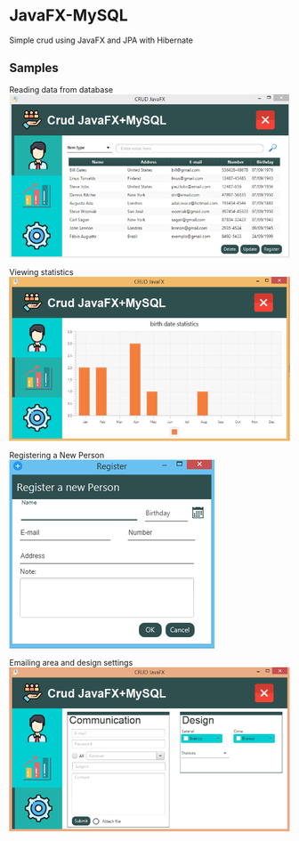 # JavaFX-MySQL
Simple crud using JavaFX and JPA with Hibernate


## Samples
Reading data from database
![Crud screen](https://github.com/FabioAugustoRodrigues/JavaFX-MySQL/blob/master/screenshots/crud.png)

Viewing statistics\
![statistics screen](https://github.com/FabioAugustoRodrigues/JavaFX-MySQL/blob/master/screenshots/statitics.png)

Registering a New Person\
![register screen](https://github.com/FabioAugustoRodrigues/JavaFX-MySQL/blob/master/screenshots/newPerson.png)

Emailing area and design settings\
![settings screen](https://github.com/FabioAugustoRodrigues/JavaFX-MySQL/blob/master/screenshots/Settings.png)
